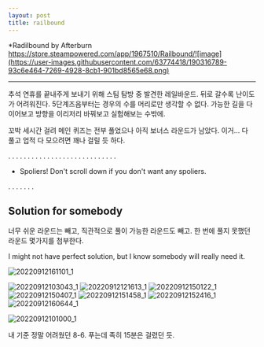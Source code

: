 ```yaml
---
layout: post
title: railbound
---
```



*Radilbound by Afterburn
https://store.steampowered.com/app/1967510/Railbound/![image](https://user-images.githubusercontent.com/63774418/190316789-93c6e464-7269-4928-8cb1-901bd8565e68.png)

-----

추석 연휴를 끝내주게 보내기 위해 스팀 탐방 중 발견한 레일바운드.
뒤로 갈수록 난이도가 어려워진다.
5단계즈음부터는 경우의 수를 머리로만 생각할 수 없다. 가능한 길을 다 이어보고 방향을 이리저리 바꿔보고 실험해보는 수밖에.

꼬박 세시간 걸려 메인 퀴즈는 전부 풀었으나 아직 보너스 라운드가 남았다. 
이거… 다 풀고 업적 다 모으려면 꽤나 걸릴 듯 하다.


.
.
.
.
.
.
.
.
.
.
.
.
.
.
.
.
.
.
.
.
.
.
.
.
.
.
.
.
* Spoliers! 
Don't scroll down if you don't want any spoliers.

.
.
.
.
.
.
.
## Solution for somebody

너무 쉬운 라운드는 빼고, 직관적으로 풀이 가능한 라운드도 빼고. 한 번에 풀지 못했던 라운드 몇가지를 첨부한다.

I might not have perfect solution, but I know somebody will really need it.

![20220912161101_1](https://user-images.githubusercontent.com/63774418/190317932-cd0863a4-ec66-4294-aa84-7637e88f5f0f.jpg)

![20220912103043_1](https://user-images.githubusercontent.com/63774418/190317911-f301d324-037f-45ce-92c3-c1c9bddf251f.jpg)
![20220912121613_1](https://user-images.githubusercontent.com/63774418/190317917-7fdbe6c5-6748-489a-a99a-d88ba29b5135.jpg)
![20220912150122_1](https://user-images.githubusercontent.com/63774418/190317920-d3ee083b-205a-4099-b710-9505c346315a.jpg)
![20220912150407_1](https://user-images.githubusercontent.com/63774418/190317923-4e056ea7-9a9b-4ae1-b6b4-7cfb9e17a847.jpg)
![20220912151458_1](https://user-images.githubusercontent.com/63774418/190317924-d0554dbf-f46e-474e-9816-9b69c5c033d1.jpg)
![20220912152416_1](https://user-images.githubusercontent.com/63774418/190317927-7e6fb1b4-d800-4804-aa4c-361f359e1d17.jpg)
![20220912160644_1](https://user-images.githubusercontent.com/63774418/190317928-51228c5b-1498-4ed7-978f-273544d8817d.jpg)



![20220912101000_1](https://user-images.githubusercontent.com/63774418/190317895-c72444a0-f50a-47d7-8f52-9b64659fe7a3.jpg)


내 기준 정말 어려웠던 8-6.
푸는데 족히 15분은 걸렸던 듯.
